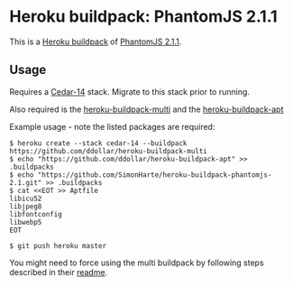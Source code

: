 Heroku buildpack: PhantomJS 2.1.1
=======================

This is a [Heroku buildpack](http://devcenter.heroku.com/articles/buildpacks) of [PhantomJS 2.1.1](http://phantomjs.org).

Usage
-----

Requires a [Cedar-14](https://devcenter.heroku.com/articles/cedar-14-migration) stack.
Migrate to this stack prior to running.

Also required is the [heroku-buildpack-multi](https://github.com/ddollar/heroku-buildpack-multi)
and the [heroku-buildpack-apt](https://github.com/ddollar/heroku-buildpack-apt)


Example usage - note the listed packages are required:

```shell
$ heroku create --stack cedar-14 --buildpack https://github.com/ddollar/heroku-buildpack-multi
$ echo "https://github.com/ddollar/heroku-buildpack-apt" >> .buildpacks
$ echo "https://github.com/SimonHarte/heroku-buildpack-phantomjs-2.1.git" >> .buildpacks
$ cat <<EOT >> Aptfile
libicu52
libjpeg8
libfontconfig
libwebp5
EOT

$ git push heroku master
```

You might need to force using the multi buildpack by following steps described in their [readme](https://github.com/ddollar/heroku-buildpack-multi).